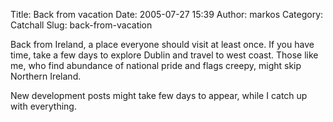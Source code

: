 Title: Back from vacation
Date: 2005-07-27 15:39
Author: markos
Category: Catchall
Slug: back-from-vacation

Back from Ireland, a place everyone should visit at least once. If you
have time, take a few days to explore Dublin and travel to west coast.
Those like me, who find abundance of national pride and flags creepy,
might skip Northern Ireland.

New development posts might take few days to appear, while I catch up
with everything.

